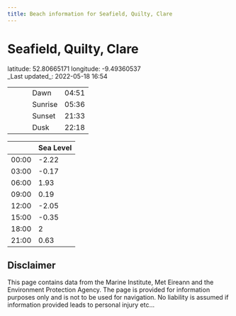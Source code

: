 ```yaml
---
title: Beach information for Seafield, Quilty, Clare
---
```

# Seafield, Quilty, Clare 

<div class="location-info">latitude: 52.80665171 longitude: -9.49360537</div>
<div class="met-eireann-warnings"></div>
_Last updated_: 2022-05-18 16:54

|   |   |   |   |   |
|---|---|---|---|---|
|   |   |   | Dawn  | 04:51 |
|   |   |   | Sunrise  | 05:36 |
|   |   |   | Sunset  | 21:33 |
|   |   |   | Dusk  | 22:18 |

<div></div>

|   | Sea Level  |
|---|---|
| 00:00 | -2.22 |
| 03:00 | -0.17 |
| 06:00 | 1.93 |
| 09:00 | 0.19 |
| 12:00 | -2.05 |
| 15:00 | -0.35 |
| 18:00 | 2 |
| 21:00 | 0.63 |

## Disclaimer

This page contains data from the Marine Institute,
Met Eireann and the Environment Protection Agency. The page is provided for
information purposes only and is not to be used for navigation. No liability
is assumed if information provided leads to personal injury etc...